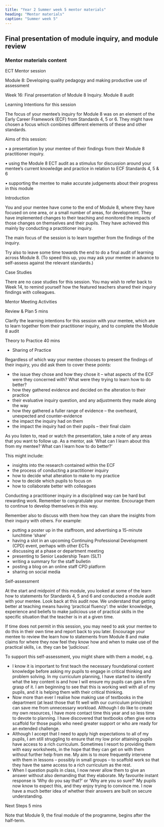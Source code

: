 ```yaml
---
title: "Year 2 Summer week 5 mentor materials"
heading: "Mentor materials"
caption: "Summer week 5"
---
```



## Final presentation of module inquiry, and module review

### Mentor materials content

ECT Mentor session

Module 8: Developing quality pedagogy and making productive use of assessment

Week 16: Final presentation of Module 8 Inquiry. Module 8 audit

Learning Intentions for this session

The focus of your mentee’s inquiry for Module 8 was on an element of the Early Career Framework (ECF) from Standards 4, 5 or 6. They might have chosen a focus which combines different elements of these and other standards.

Aims of this session:

• a presentation by your mentee of their findings from their Module 8 practitioner inquiry.

• using the Module 8 ECT audit as a stimulus for discussion around your mentee’s current knowledge and practice in relation to ECF Standards 4, 5 & 6

• supporting the mentee to make accurate judgements about their progress in this module

Introduction

You and your mentee have come to the end of Module 8, where they have focused on one area, or a small number of areas, for development. They have implemented changes to their teaching and monitored the impacts of those changes on themselves and their pupils. They have achieved this mainly by conducting a practitioner inquiry.

The main focus of the session is to learn together from the findings of the inquiry.

Try also to leave some time towards the end to do a final audit of learning across Module 8. (To speed this up, you may ask your mentee in advance to self-assess against the relevant standards.)

Case Studies

There are no case studies for this session. You may wish to refer back to Week 14, to remind yourself how the featured teachers shared their inquiry findings with colleagues.

Mentor Meeting Activities

Review & Plan 5 mins

Clarify the learning intentions for this session with your mentee, which are to learn together from their practitioner inquiry, and to complete the Module 8 audit

Theory to Practice 40 mins

- Sharing of Practice

Regardless of which way your mentee chooses to present the findings of their inquiry, you did ask them to cover these points:

- the issue they chose and how they chose it – what aspects of the ECF were they concerned with? What were they trying to learn how to do better?
- how they gathered evidence and decided on the alteration to their practice
- their evaluative inquiry question, and any adjustments they made along the way
- how they gathered a fuller range of evidence – the overheard, unexpected and counter-evidence
- the impact the inquiry had on them
- the impact the inquiry had on their pupils – their final claim

As you listen to, read or watch the presentation, take a note of any areas that you want to follow up. As a mentor, ask ‘What can I learn about this from my mentee? What can I learn how to do better?’

This might include:

- insights into the research contained within the ECF
- the process of conducting a practitioner inquiry
- how to decide what alteration to make to my practice
- how to decide which pupils to focus on
- how to collaborate better with colleagues

Conducting a practitioner inquiry in a disciplined way can be hard but rewarding work. Remember to congratulate your mentee. Encourage them to continue to develop themselves in this way.

Remember also to discuss with them how they can share the insights from their inquiry with others. For example:

- putting a poster up in the staffroom, and advertising a 15-minute lunchtime ‘share’
- having a slot in an upcoming Continuing Professional Development (CPD) event, perhaps with other ECTs
- discussing at a phase or department meeting
- presenting to Senior Leadership Team (SLT)
- writing a summary for the staff bulletin
- posting a blog on an online staff CPD platform
- sharing on social media

Self-assessment

At the start and midpoint of this module, you looked at some of the learn how to statements for Standards 4, 5 and 6 and conducted a module audit with your mentee. Look back at this audit now. We understand that getting better at teaching means having ‘practical fluency’: the wider knowledge, experience and beliefs to make judicious use of practical skills in the specific situation that the teacher is in at a given time.

If time does not permit in this session, you may need to ask your mentee to do this in their own time and report back to you later. Encourage your mentee to review the learn how to statements from Module 8 and make claims for where they now feel they know how and when to make use of the practical skills, i.e. they can be ‘judicious’.

To support this self-assessment, you might share with them a model, e.g.

- I know it is important to first teach the necessary foundational content knowledge before asking my pupils to engage in critical thinking and problem solving. In my curriculum planning, I have started to identify what the key content is and how I will ensure my pupils can gain a firm grasp of it. I am beginning to see that this is working well with all of my pupils, and it is helping them with their critical thinking.
- Now more than ever I realise how making use of textbooks in the department (at least those that fit well with our curriculum principles) can save me from unnecessary workload. Although I do like to create my own resources, I have more contact time this year and so less time to devote to planning. I have discovered that textbooks often give extra scaffold for those pupils who need greater support or who are ready for an extended challenge.
- Although I accept that I need to apply high expectations to all of my pupils, I am still struggling to ensure that my low prior attaining pupils have access to a rich curriculum. Sometimes I resort to providing them with easy worksheets, in the hope that they can get on with them without further help from me. My aim is to more frequently intervene with them in lessons – possibly in small groups – to scaffold work so that they have the same access to a rich curriculum as the rest.
- When I question pupils in class, I now never allow them to give an answer without also demanding that they elaborate. My favourite instant response is ‘Why do you say that?’ or ‘Why are you so sure?’ My pupils now know to expect this, and they enjoy trying to convince me. I now have a much better idea of whether their answers are built on secure understanding.

Next Steps 5 mins

Note that Module 9, the final module of the programme, begins after the half-term.

